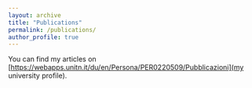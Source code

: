 ```yaml
---
layout: archive
title: "Publications"
permalink: /publications/
author_profile: true
---
```


You can find my articles on [https://webapps.unitn.it/du/en/Persona/PER0220509/Pubblicazioni](my university profile).

[//]: # ({% if site.author.googlescholar %})

[//]: # (  <div class="wordwrap">You can also find my articles on <a href="{{https://webapps.unitn.it/du/en/Persona/PER0220509/Pubblicazioni}}">my university profile</a>.</div>)

[//]: # ({% endif %})

[//]: # ({% include base_path %})

[//]: # ()
[//]: # ({% for post in site.publications reversed %})

[//]: # (  {% include archive-single.html %})

[//]: # ({% endfor %})

